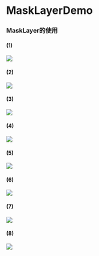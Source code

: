 # MaskLayerDemo
### MaskLayer的使用
#### (1)
![](http://images2015.cnblogs.com/blog/545446/201607/545446-20160714170438154-1085530624.gif)

#### (2)
![](http://images2015.cnblogs.com/blog/545446/201607/545446-20160714170911186-548652452.png)

#### (3)
![](http://images2015.cnblogs.com/blog/545446/201607/545446-20160714171849529-1131160052.gif)

#### (4)
![](http://images2015.cnblogs.com/blog/545446/201607/545446-20160714172020826-494228149.png)

#### (5)
![](http://images2015.cnblogs.com/blog/545446/201607/545446-20160714173401623-90020224.gif)

#### (6)
![](http://images2015.cnblogs.com/blog/545446/201607/545446-20160714173543389-282988363.png)


#### (7)
![](http://images2015.cnblogs.com/blog/545446/201607/545446-20160714174505467-1629494953.gif)


#### (8)
![](http://images2015.cnblogs.com/blog/545446/201607/545446-20160714174725623-1260706348.png)


